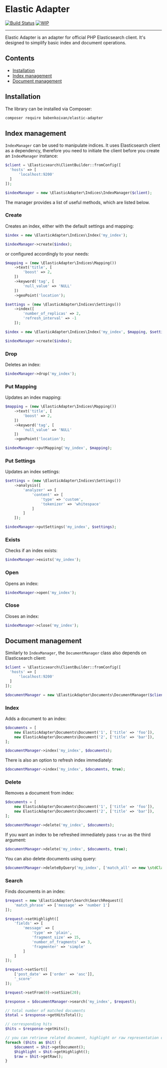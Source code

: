 # Elastic Adapter

[![Build Status](https://travis-ci.com/babenkoivan/elastic-adapter.svg?token=tL2AyZUSS9biRsKPg7fp&branch=master)](https://travis-ci.com/babenkoivan/elastic-adapter)
[![WIP](https://img.shields.io/static/v1?label=WIP&message=work%20in%20progress&color=red)](#)

---

Elastic Adapter is an adapter for official PHP Elasticsearch client. It's designed to simplify basic index and document 
operations.

## Contents

* [Installation](#installation) 
* [Index management](#index-management)
* [Document management](#document-management)

## Installation

The library can be installed via Composer:

```bash
composer require babenkoivan/elastic-adapter
```

## Index management

`IndexManager` can be used to manipulate indices. It uses Elasticsearch client as a dependency,
therefore you need to initiate the client before you create an `IndexManager` instance:

```php
$client = \Elasticsearch\ClientBuilder::fromConfig([
  'hosts' => [
      'localhost:9200'
  ]
]);

$indexManager = new \ElasticAdapter\Indices\IndexManager($client);
``` 

The manager provides a list of useful methods, which are listed below. 

### Create

Creates an index, either with the default settings and mapping:

```php
$index = new \ElasticAdapter\Indices\Index('my_index');

$indexManager->create($index);
```

or configured accordingly to your needs:

```php
$mapping = (new \ElasticAdapter\Indices\Mapping())
    ->text('title', [
        'boost' => 2,
    ])
    ->keyword('tag', [
        'null_value' => 'NULL'
    ])
    ->geoPoint('location');

$settings = (new \ElasticAdapter\Indices\Settings())
    ->index([
        'number_of_replicas' => 2,
        'refresh_interval' => -1
    ]);

$index = new \ElasticAdapter\Indices\Index('my_index', $mapping, $settings);

$indexManager->create($index);
```

### Drop

Deletes an index:

```php
$indexManager->drop('my_index');
```

### Put Mapping

Updates an index mapping:

```php
$mapping = (new \ElasticAdapter\Indices\Mapping())
    ->text('title', [
        'boost' => 2,
    ])
    ->keyword('tag', [
        'null_value' => 'NULL'
    ])
    ->geoPoint('location');

$indexManager->putMapping('my_index', $mapping);
```

### Put Settings

Updates an index settings:

```php
$settings = (new \ElasticAdapter\Indices\Settings())
    ->analysis([
        'analyzer' => [
            'content' => [
                'type' => 'custom',
                'tokenizer' => 'whitespace'    
            ]
        ]
    ]);

$indexManager->putSettings('my_index', $settings);
```

### Exists

Checks if an index exists:

```php
$indexManager->exists('my_index');
```

### Open

Opens an index:

```php
$indexManager->open('my_index');
```

### Close

Closes an index:

```php
$indexManager->close('my_index');
```

## Document management

Similarly to `IndexManager`, the `DocumentManager` class also depends on Elasticsearch client:

```php
$client = \Elasticsearch\ClientBuilder::fromConfig([
  'hosts' => [
      'localhost:9200'
  ]
]);

$documentManager = new \ElasticAdapter\Documents\DocumentManager($client);
``` 

### Index

Adds a document to an index:

```php
$documents = [
    new ElasticAdapter\Documents\Document('1', ['title' => 'foo']),
    new ElasticAdapter\Documents\Document('2', ['title' => 'bar']),
];

$documentManager->index('my_index', $documents);
```

There is also an option to refresh index immediately:

```php
$documentManager->index('my_index', $documents, true);
```

### Delete

Removes a document from index:

```php
$documents = [
    new ElasticAdapter\Documents\Document('1', ['title' => 'foo']),
    new ElasticAdapter\Documents\Document('2', ['title' => 'bar']),
];

$documentManager->delete('my_index', $documents);
```

If you want an index to be refreshed immediately pass `true` as the third argument:

```php
$documentManager->delete('my_index', $documents, true);
```

You can also delete documents using query:

```php
$documentManager->deleteByQuery('my_index', ['match_all' => new \stdClass()]);
```

### Search

Finds documents in an index:

```php
$request = new \ElasticAdapter\Search\SearchRequest([
    'match_phrase' => ['message' => 'number 1']
]);

$request->setHighlight([
    'fields' => [
        'message' => [
            'type' => 'plain',
            'fragment_size' => 15,
            'number_of_fragments' => 3,
            'fragmenter' => 'simple'
        ]
    ]
]);

$request->setSort([
    ['post_date' => ['order' => 'asc']],
    '_score'
]);

$request->setFrom(0)->setSize(20);

$response = $documentManager->search('my_index', $request);

// total number of matched documents
$total = $response->getHitsTotal(); 

// corresponding hits
$hits = $response->getHits();

// you can retrieve related document, highlight or raw representation of the hit as shown below
foreach ($hits as $hit) {
    $document = $hit->getDocument();
    $highlight = $hit->getHighlight();
    $raw = $hit->getRaw();
}
```
